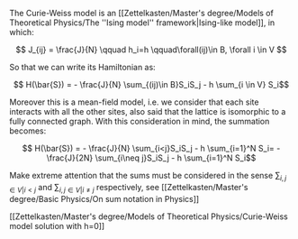 The Curie-Weiss model is an [[Zettelkasten/Master's degree/Models of Theoretical Physics/The ''Ising model'' framework|Ising-like model]], in which:

$$ J_{ij} = \frac{J}{N} \qquad h_i=h \qquad\forall(ij)\in B, \forall i \in V $$

So that we can write its Hamiltonian as:

$$ H(\bar{S}) = - \frac{J}{N} \sum_{(ij)\in B}S_iS_j - h \sum_{i \in V} S_i$$

Moreover this is a mean-field model, i.e. we consider that each site interacts with all the other sites, also said that the lattice is isomorphic to a fully connected graph.
With this consideration in mind, the summation becomes:

$$ H(\bar{S}) = - \frac{J}{N} \sum_{i<j}S_iS_j - h \sum_{i=1}^N S_i= - \frac{J}{2N} \sum_{i\neq j}S_iS_j - h \sum_{i=1}^N S_i$$

Make extreme attention that the sums must be considered in the sense $\sum_{i,j \in V | i<j}$ and $\sum_{i,j \in V | i\neq j}$ respectively, see [[Zettelkasten/Master's degree/Basic Physics/On sum notation in Physics]]

[[Zettelkasten/Master's degree/Models of Theoretical Physics/Curie-Weiss model solution with h=0]]
